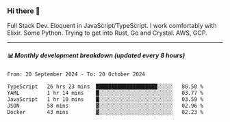 ### Hi there 👋

Full Stack Dev. Eloquent in JavaScript/TypeScript. I work comfortably with Elixir. Some Python. Trying to get into Rust, Go and Crystal. AWS, GCP.

***

##### 📊 Monthly development breakdown (updated every 8 hours)

<!--START_SECTION:waka-->

```txt
From: 20 September 2024 - To: 20 October 2024

TypeScript   26 hrs 23 mins  ████████████████████░░░░░   80.50 %
YAML         1 hr 14 mins    █░░░░░░░░░░░░░░░░░░░░░░░░   03.77 %
JavaScript   1 hr 10 mins    █░░░░░░░░░░░░░░░░░░░░░░░░   03.59 %
JSON         58 mins         ▓░░░░░░░░░░░░░░░░░░░░░░░░   02.96 %
Docker       43 mins         ▓░░░░░░░░░░░░░░░░░░░░░░░░   02.23 %
```

<!--END_SECTION:waka-->
